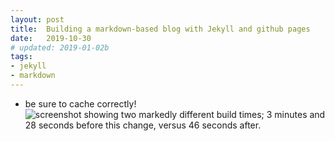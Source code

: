 ```yaml
---
layout: post
title:  Building a markdown-based blog with Jekyll and github pages
date:   2019-10-30
# updated: 2019-01-02b
tags:
- jekyll
- markdown
---
```


* be sure to cache correctly!
    ![screenshot showing two markedly different build times; 3 minutes and 28 seconds before this change, versus 46 seconds after.](/blog/images/faster-builds.png)

